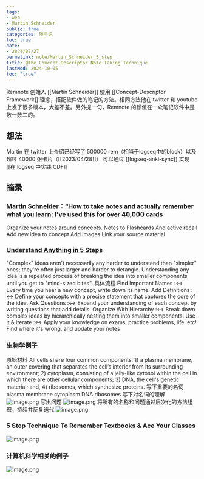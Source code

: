 ```yaml
---
tags:
- web
- Martin Schneider
public: true
categories: 随手记
toc: true
date:
- 2024/07/27
permalink: note/Martin_Schneider_5_step
title: @The Concept-Descriptor Note Taking Technique
lastMod: 2024-10-05
toc: "true"
---
```


Remnote 创始人 [[Martin Schneider]] 使用 [[Concept-Descriptor Framework]] 理念，搭配软件做的笔记的方法。相同方法他在 twitter 和 youtube 上发了很多版本，大差不差。另外提一句，Remnote 的颜值在一众笔记软件中是数一数二的。
<!--more-->
## 想法
Martin 在 twitter 上介绍已经写了 500000 rem（相当于logseq中的block）以及超过 40000 张卡片（[[2023/04/28]]）
可以通过 [[logseq-anki-sync]] 实现 [[在 logseq 中实践 CDF]]
## 摘录
### [Martin Schneider：“How to take notes and actually remember what you learn: I've used this for over 40,000 cards](https://twitter.com/Mart1nSchneider/status/1651662513254338560)
Organize your notes around concepts.
Notes to Flashcards And active recall
Add new idea to concept
Add images
Link your source material
### [Understand Anything in 5 Steps](https://www.youtube.com/watch?v=hPNvPiYralc)
"Complex" ideas aren't necessarily any harder to understand than "simpler" ones; they're often just larger and harder to detangle.
Understanding any idea is a repeated process of breaking the idea into smaller components until you get to "mind-sized bites".
具体流程
Find Important Names :<-> Every time you hear a new concept, write down its name.
Add Definitions :<-> Define your concepts with a precise statement that captures the core of the idea.
Ask Questions :<-> Expand your understanding of each concept by writing questions that add details.
Organize With Hierarchy :<-> Break down complex ideas by hierarchically nesting them into smaller components.
Use it & Iterate :<-> Apply your knowledge on exams, practice problems, life, etc! Find where it's wrong, and update your notes
### 生物学例子
原始材料
All cells share four common components: 1) a plasma membrane, an outer covering that separates the cell’s interior from its surrounding environment; 2) cytoplasm, consisting of a jelly-like cytosol within the cell in which there are other cellular components; 3) DNA, the cell's genetic material; and, 4) ribosomes, which synthesize proteins.
写下重要的名词
plasma membrane
cytoplasm
DNA
ribosomes
写下对名词的理解
![image.png](/assets/image_1722083683296_0.png)
写出问题
![image.png](/assets/image_1722083766889_0.png)
将所有的名称和问题通过层次化的方法组织，持续并反复迭代
![image.png](/assets/image_1722083899595_0.png)
### 5 Step Technique To Remember Textbooks & Ace Your Classes
![image.png](/assets/image_1722089214106_0.png)
### 计算机科学相关的例子
![image.png](/assets/image_1722084436507_0.png)